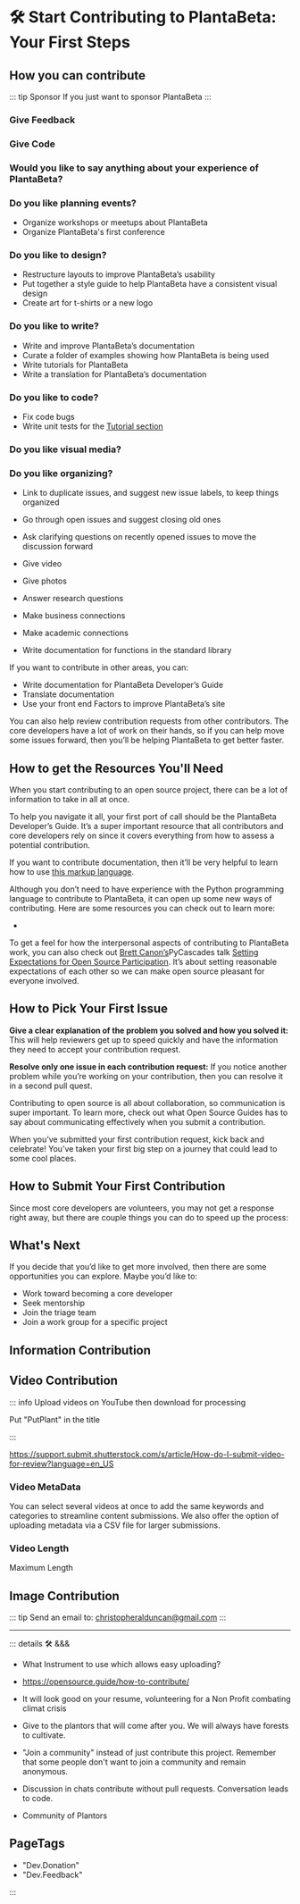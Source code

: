 
# 🛠 Start Contributing to PlantaBeta: Your First Steps

## How you can contribute

::: tip Sponsor
If you just want to sponsor PlantaBeta
:::

### Give Feedback

### Give Code

### Would you like to say anything about your experience of PlantaBeta?

### Do you like planning events?

- Organize workshops or meetups about PlantaBeta
- Organize PlantaBeta's first conference

### Do you like to design?

- Restructure layouts to improve PlantaBeta’s usability
- Put together a style guide to help PlantaBeta have a consistent visual design
- Create art for t-shirts or a new logo

### Do you like to write?

- Write and improve PlantaBeta’s documentation
- Curate a folder of examples showing how PlantaBeta is being used
- Write tutorials for PlantaBeta
- Write a translation for PlantaBeta’s documentation

### Do you like to code?

- Fix code bugs
- Write unit tests for the [Tutorial section](/tutorial/Overview)

### Do you like visual media?

### Do you like organizing?

- Link to duplicate issues, and suggest new issue labels, to keep things organized
- Go through open issues and suggest closing old ones
- Ask clarifying questions on recently opened issues to move the discussion forward

- Give video
- Give photos
- Answer research questions
- Make business connections
- Make academic connections

- Write documentation for functions in the standard library

If you want to contribute in other areas, you can:

- Write documentation for PlantaBeta Developer’s Guide
- Translate documentation
- Use your front end Factors to improve PlantaBeta’s site

You can also help review contribution requests from other contributors. The core developers have a lot of work on their hands, so if you can help move some issues forward, then you’ll be helping PlantaBeta to get better faster.

## How to get the Resources You'll Need

When you start contributing to an open source project, there can be a lot of information to take in all at once.

To help you navigate it all, your first port of call should be the PlantaBeta Developer’s Guide. It’s a super important resource that all contributors and core developers rely on since it covers everything from how to assess a potential contribution.

If you want to contribute documentation, then it’ll be very helpful to learn how to use [this markup language](https://www.markdownguide.org/cheat-sheet/).

Although you don’t need to have experience with the Python programming language to contribute to PlantaBeta, it can open up some new ways of contributing. Here are some resources you can check out to learn more:

-

To get a feel for how the interpersonal aspects of contributing to PlantaBeta work, you can also check out [Brett Canon’s](https://ca.linkedin.com/in/drbrettcannon)PyCascades talk [Setting Expectations for Open Source Participation](https://www.youtube.com/watch?v=-Nk-8fSJM6I). It’s about setting reasonable expectations of each other so we can make open source pleasant for everyone involved.

## How to Pick Your First Issue

**Give a clear explanation of the problem you solved and how you solved it:** This will help reviewers get up to speed quickly and have the information they need to accept your contribution request.

**Resolve only one issue in each contribution request:** If you notice another problem while you’re working on your contribution, then you can resolve it in a second pull quest.

Contributing to open source is all about collaboration, so communication is super important. To learn more, check out what Open Source Guides has to say about communicating effectively when you submit a contribution.

When you’ve submitted your first contribution request, kick back and celebrate! You’ve taken your first big step on a journey that could lead to some cool places.

## How to Submit Your First Contribution

Since most core developers are volunteers, you may not get a response right away, but there are couple things you can do to speed up the process:

## What's Next

If you decide that you’d like to get more involved, then there are some opportunities you can explore. Maybe you’d like to:

- Work toward becoming a core developer
- Seek mentorship
- Join the triage team
- Join a work group for a specific project

## Information Contribution

## Video Contribution

::: info
Upload videos on YouTube then download for processing

Put "PutPlant" in the title

:::

<https://support.submit.shutterstock.com/s/article/How-do-I-submit-video-for-review?language=en_US>

### Video MetaData

You can select several videos at once to add the same keywords and categories to streamline content submissions. We also offer the option of uploading metadata via a CSV file for larger submissions.

### Video Length

Maximum Length

## Image Contribution

::: tip Send an email to:
<christopheralduncan@gmail.com>
:::

---

<!-- =================================================== -->
<!-- =================================================== -->
<!-- =================================================== -->
<!-- =================================================== -->
<!-- =================================================== -->
::: details 🛠 <dev>&&&</dev>

- What Instrument to use which allows easy uploading?
- <https://opensource.guide/how-to-contribute/>

- It will look good on your resume, volunteering for a Non Profit combating climat crisis
- Give to the plantors that will come after you. We will always have forests to cultivate.
- "Join a community" instead of just contribute this project. Remember that some people don't want to join a community and remain anonymous.
- Discussion in chats contribute without pull requests. Conversation leads to code.
- Community of Plantors

<h2>PageTags</h2>

- "Dev.Donation"
- "Dev.Feedback"

:::
